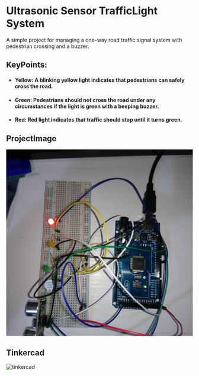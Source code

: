 
# Ultrasonic Sensor TrafficLight System 

 A simple project for managing a one-way road traffic signal system with pedestrian crossing and a buzzer.

## KeyPoints:
- #### Yellow: A blinking yellow light indicates that pedestrians can safely cross the road.
- #### Green: Pedestrians should not cross the road under any circumstances if the light is green with a beeping buzzer.
- #### Red: Red light indicates that traffic should stop until it turns green.
## ProjectImage
![image](/Project-Image.jpg)
## Tinkercad
![tinkercad](/tinkercad.jpg)

